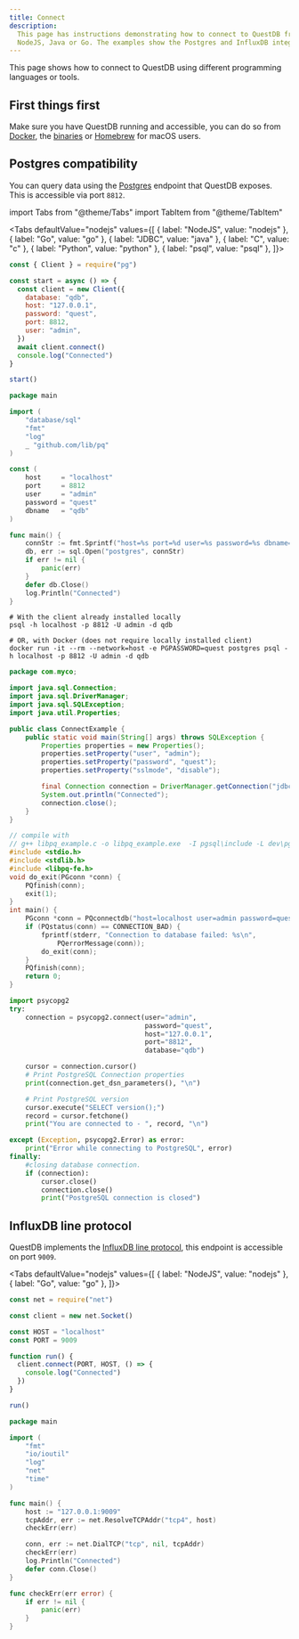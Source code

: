 ```yaml
---
title: Connect
description:
  This page has instructions demonstrating how to connect to QuestDB from
  NodeJS, Java or Go. The examples show the Postgres and InfluxDB integrations.
---
```


This page shows how to connect to QuestDB using different programming languages
or tools.

## First things first

Make sure you have QuestDB running and accessible, you can do so from
[Docker](/docs/get-started/docker/), the [binaries](/docs/get-started/binaries/)
or [Homebrew](/docs/get-started/homebrew/) for macOS users.

## Postgres compatibility

You can query data using the [Postgres](/docs/reference/api/postgres/) endpoint
that QuestDB exposes. This is accessible via port `8812`.

import Tabs from "@theme/Tabs"
import TabItem from "@theme/TabItem"

<Tabs defaultValue="nodejs" values={[
  { label: "NodeJS", value: "nodejs" },
  { label: "Go", value: "go" },
  { label: "JDBC", value: "java" },
  { label: "C", value: "c" },
  { label: "Python", value: "python" },
  { label: "psql", value: "psql" },
]}>


<TabItem value="nodejs">


```javascript
const { Client } = require("pg")

const start = async () => {
  const client = new Client({
    database: "qdb",
    host: "127.0.0.1",
    password: "quest",
    port: 8812,
    user: "admin",
  })
  await client.connect()
  console.log("Connected")
}

start()
```

</TabItem>


<TabItem value="go">


```go
package main

import (
	"database/sql"
	"fmt"
	"log"
	_ "github.com/lib/pq"
)

const (
	host     = "localhost"
	port     = 8812
	user     = "admin"
	password = "quest"
	dbname   = "qdb"
)

func main() {
	connStr := fmt.Sprintf("host=%s port=%d user=%s password=%s dbname=%s sslmode=disable", host, port, user, password, dbname)
	db, err := sql.Open("postgres", connStr)
	if err != nil {
		panic(err)
	}
	defer db.Close()
	log.Println("Connected")
}
```

</TabItem>


<TabItem value="psql">


```shell
# With the client already installed locally
psql -h localhost -p 8812 -U admin -d qdb

# OR, with Docker (does not require locally installed client)
docker run -it --rm --network=host -e PGPASSWORD=quest postgres psql -h localhost -p 8812 -U admin -d qdb
```

</TabItem>

<TabItem value="java">

```java
package com.myco;

import java.sql.Connection;
import java.sql.DriverManager;
import java.sql.SQLException;
import java.util.Properties;

public class ConnectExample {
    public static void main(String[] args) throws SQLException {
        Properties properties = new Properties();
        properties.setProperty("user", "admin");
        properties.setProperty("password", "quest");
        properties.setProperty("sslmode", "disable");

        final Connection connection = DriverManager.getConnection("jdbc:postgresql://localhost:8812/qdb", properties);
        System.out.println("Connected");
        connection.close();
    }
}
```
</TabItem>

<TabItem value="c">

```c
// compile with
// g++ libpq_example.c -o libpq_example.exe  -I pgsql\include -L dev\pgsql\lib -std=c++17  -lpthread -lpq
#include <stdio.h>
#include <stdlib.h>
#include <libpq-fe.h>
void do_exit(PGconn *conn) {
    PQfinish(conn);
    exit(1);
}
int main() {
    PGconn *conn = PQconnectdb("host=localhost user=admin password=quest port=8812 dbname=testdb");
    if (PQstatus(conn) == CONNECTION_BAD) {
        fprintf(stderr, "Connection to database failed: %s\n",
            PQerrorMessage(conn));
        do_exit(conn);
    }
    PQfinish(conn);
    return 0;
}
```

</TabItem>

<TabItem value="python">

```python
import psycopg2
try:
    connection = psycopg2.connect(user="admin",
                                  password="quest",
                                  host="127.0.0.1",
                                  port="8812",
                                  database="qdb")

    cursor = connection.cursor()
    # Print PostgreSQL Connection properties
    print(connection.get_dsn_parameters(), "\n")

    # Print PostgreSQL version
    cursor.execute("SELECT version();")
    record = cursor.fetchone()
    print("You are connected to - ", record, "\n")

except (Exception, psycopg2.Error) as error:
    print("Error while connecting to PostgreSQL", error)
finally:
    #closing database connection.
    if (connection):
        cursor.close()
        connection.close()
        print("PostgreSQL connection is closed")
```
</TabItem>

</Tabs>


## InfluxDB line protocol

QuestDB implements the [InfluxDB line protocol](/docs/reference/api/influxdb/),
this endpoint is accessible on port `9009`.

<Tabs defaultValue="nodejs" values={[
  { label: "NodeJS", value: "nodejs" },
  { label: "Go", value: "go" },
]}>


<TabItem value="nodejs">


```javascript
const net = require("net")

const client = new net.Socket()

const HOST = "localhost"
const PORT = 9009

function run() {
  client.connect(PORT, HOST, () => {
    console.log("Connected")
  })
}

run()
```

</TabItem>


<TabItem value="go">


```go
package main

import (
	"fmt"
	"io/ioutil"
	"log"
	"net"
	"time"
)

func main() {
	host := "127.0.0.1:9009"
	tcpAddr, err := net.ResolveTCPAddr("tcp4", host)
	checkErr(err)

	conn, err := net.DialTCP("tcp", nil, tcpAddr)
	checkErr(err)
	log.Println("Connected")
	defer conn.Close()
}

func checkErr(err error) {
	if err != nil {
		panic(err)
	}
}
```

</TabItem>


</Tabs>

